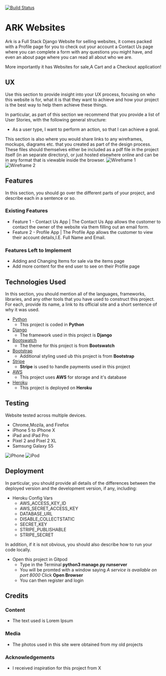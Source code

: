 [![Build Status](https://travis-ci.com/Azza434/Full-Stack-Framework-Milestone-Project.svg?branch=master)](https://travis-ci.com/Azza434/Full-Stack-Framework-Milestone-Project)
# **ARK Websites**

Ark is a Full Stack Django Website for selling websites, it comes packed with a Profile page for you to check out your account
a Contact Us page where you can complete a form with any questions you might have, and even an about page where you can read
all about who we are.

More importantly it has Websites for sale,A Cart and a Checkout application!
 
## UX
 
Use this section to provide insight into your UX process, focusing on who this website is for, what it is that they want to achieve and how your project is the best way to help them achieve these things.

In particular, as part of this section we recommend that you provide a list of User Stories, with the following general structure:
- As a user type, I want to perform an action, so that I can achieve a goal.

This section is also where you would share links to any wireframes, mockups, diagrams etc. that you created as part of the design process. These files should themselves either be included as a pdf file in the project itself (in an separate directory), or just hosted elsewhere online and can be in any format that is viewable inside the browser.
![Wireframe 1](https://github.com/Azza434/Full-Stack-Framework-Milestone-Project/blob/master/wireframes/Wireframe%201.png)
![Wireframe 2](https://github.com/Azza434/Full-Stack-Framework-Milestone-Project/blob/master/wireframes/Wireframe%202.png)
## Features

In this section, you should go over the different parts of your project, and describe each in a sentence or so.
 
### Existing Features
- Feature 1 - Contact Us App | The Contact Us App allows the customer to contact the owner of the website via them filling out an email form.
- Feature 2 - Profile App | The Profile App allows the customer to view their account details,I.E. Full Name and Email.

### Features Left to Implement
- Adding and Changing Items for sale via the items page
- Add more content for the end user to see on their Profile page

## Technologies Used

In this section, you should mention all of the languages, frameworks, libraries, and any other tools that you have used to construct this project. For each, provide its name, a link to its official site and a short sentence of why it was used.

- [Python](https://www.python.org/)
    - This project is coded in **Python**
- [Django](https://www.djangoproject.com/)
    - The framework used in this project is **Django**
- [Bootswatch](https://bootswatch.com/)
    - The theme for this project is from **Bootswatch**
- [Bootstrap](https://getbootstrap.com/docs/3.3/)
    - Additional styling used ub this project is from **Bootstrap**
- [Stripe](https://stripe.com/gb)
    - **Stripe** is used to handle payments used in this project
- [AWS](https://aws.amazon.com/)
    - This project uses **AWS** for storage and it's database
- [Heroku](https://dashboard.heroku.com/apps)
    - This project is deployed on **Heroku**


## Testing
Website tested across multiple devices.
- Chrome,Mozila, and Firefox
- iPhone 5 to iPhone X
- iPad and iPad Pro
- Pixel 2 and Pixel 2 XL
- Samsung Galaxy S5

![iPhone](https://github.com/Azza434/Full-Stack-Framework-Milestone-Project/blob/master/wireframes/Iphone%205.png)
![iPod](https://github.com/Azza434/Full-Stack-Framework-Milestone-Project/blob/master/wireframes/iPad.png)

## Deployment
In particular, you should provide all details of the differences between the deployed version and the development version, if any, including:
- Heroku Config Vars
    - AWS_ACCESS_KEY_ID
    - AWS_SECRET_ACCESS_KEY
    - DATABASE_URL
    - DISABLE_COLLECTSTATIC
    - SECRET_KEY
    - STRIPE_PUBLISHABLE
    - STRIPE_SECRET

In addition, if it is not obvious, you should also describe how to run your code locally.
- Open this project in Gitpod
    - Type in the Terminal **python3 manage.py runserver**
    - You will be promted with a window saying *A service is available on port 8000* Click **Open Browser**
    - You can then register and login

## Credits

### Content
- The text used is Lorem Ipsum

### Media
- The photos used in this site were obtained from my old projects

### Acknowledgements
- I received inspiration for this project from X